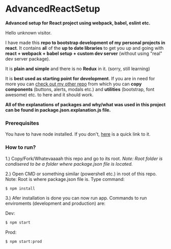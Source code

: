 # AdvancedReactSetup
**Advanced setup for React project using webpack, babel, eslint etc.**

Hello unknown visitor. 

I have made this **repo to bootstrap development of my personal projects in react**. 
It contains **al**l of the **up to date libraries** to get you up and going with **react + webpack + babel setup + custom dev server** (without using "real" dev server package).


It is **plain and simple** and there is no **Redux** in it. (sorry, still learning)


It is **best used as starting point for development**. If you are in need for more you can [check out my other repo](https://github.com/Uraharadono/ReactTodo) from which you can **copy components** (buttons, alerts, modals etc.) and **utilities** (bootstrap, font awesome) etc. to here and it should work.
 

**All of the explanations of packages and why/what was used in this project can be found in package.json.explanation.js file.**

### Prerequisites

You have to have node installed. If you don't, [here](https://nodejs.org/en/) is a quick link to it.

### How to run?

1.) Copy/Fork/Whatevaaaah this repo and go to its root. 
*Note: Root folder is condisered to be a folder where package.json file is located.*

2.) Open CMD or something similar (powershell etc.) in root of this repo. Note: Root is where package.json file is.
Type command:

```sh
$ npm install
```

3.) Afer installation is done you can now run app. Commands to run enviroments (development and production) are:

Dev: 
```sh
$ npm start
```

Prod: 
```sh
$ npm start:prod
```


